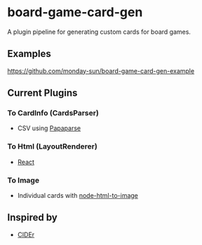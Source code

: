 # board-game-card-gen

A plugin pipeline for generating custom cards for board games.

## Examples
https://github.com/monday-sun/board-game-card-gen-example

## Current Plugins

### To CardInfo (CardsParser)

- CSV using [Papaparse](https://www.papaparse.com/)

### To Html (LayoutRenderer)

- [React](https://react.dev/)

### To Image

- Individual cards with [node-html-to-image](https://www.npmjs.com/package/node-html-to-image)

## Inspired by

- [CIDEr](https://github.com/oatear/cider)
